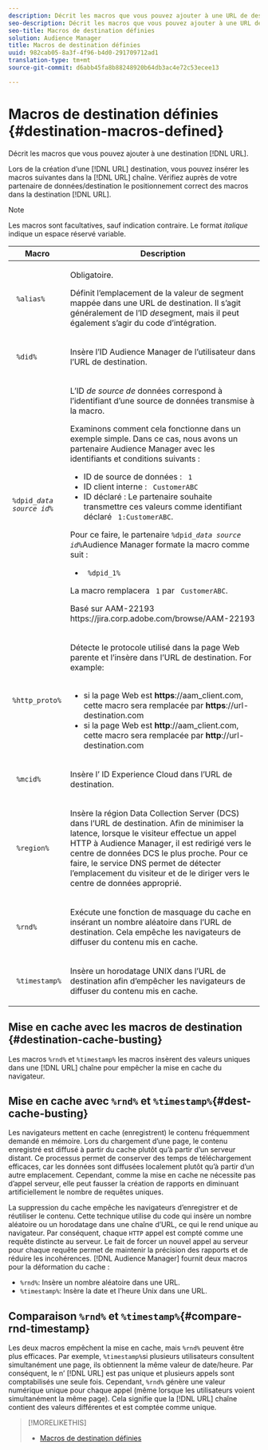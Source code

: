 ```yaml
---
description: Décrit les macros que vous pouvez ajouter à une URL de destination.
seo-description: Décrit les macros que vous pouvez ajouter à une URL de destination.
seo-title: Macros de destination définies
solution: Audience Manager
title: Macros de destination définies
uuid: 982cab05-8a3f-4f96-b4d0-291709712ad1
translation-type: tm+mt
source-git-commit: d6abb45fa8b88248920b64db3ac4e72c53ecee13

---
```



# Macros de destination définies {#destination-macros-defined}

Décrit les macros que vous pouvez ajouter à une destination [!DNL URL].

<!-- destination-macros.xml -->

Lors de la création d’une [!DNL URL] destination, vous pouvez insérer les macros suivantes dans la [!DNL URL] chaîne. Vérifiez auprès de votre partenaire de données/destination le positionnement correct des macros dans la destination [!DNL URL].

>[!NOTE]
>
>Les macros sont facultatives, sauf indication contraire. Le format *italique* indique un espace réservé variable.

<table id="table_2C532EFB9DAE41B08714753EBD7DFB05"> 
 <thead> 
  <tr> 
   <th colname="col1" class="entry"> Macro </th> 
   <th colname="col2" class="entry"> Description </th> 
  </tr> 
 </thead>
 <tbody> 
  <tr> 
   <td colname="col1"> <p> <code> %alias%</code> </p> </td> 
   <td colname="col2"> <p>Obligatoire. </p> <p>Définit l’emplacement de la valeur de segment mappée dans une URL de destination. Il s’agit généralement de l’ID <i>de</i>segment, mais il peut également s’agir du code d’intégration. </p> </td> 
  </tr> 
  <tr> 
   <td colname="col1"> <p> <code> %did%</code> </p> </td> 
   <td colname="col2"> <p>Insère l’ID <span class="keyword"> Audience Manager</span> de l’utilisateur dans l’URL de destination. </p> </td> 
  </tr> 
  <tr> 
   <td colname="col1"> <p> <code>%dpid_<i>data source id</i>%</code> </p> </td> 
   <td colname="col2"> <p>L’ID <i>de source de</i> données correspond à l’identifiant d’une source de données transmise à la macro. </p> <p>Examinons comment cela fonctionne dans un exemple simple. Dans ce cas, nous avons un partenaire <span class="keyword"> Audience Manager</span> avec les identifiants et conditions suivants : </p> 
    <ul id="ul_697508B437EB4090B121AFA5D519AFBE"> 
     <li id="li_32D9F72A7D1543A892DC7E1529E98A96">ID de source de données : <code> 1</code> </li> 
     <li id="li_099F5B63D2244B5AADA9B26CB6152E6B">ID client interne : <code> CustomerABC</code> </li> 
     <li id="li_0D9FE501C16444DDB388C8E934E5A8C6">ID déclaré : Le partenaire souhaite transmettre ces valeurs comme identifiant déclaré <code> 1:CustomerABC</code>. </li> 
    </ul> <p>Pour ce faire, le partenaire <code>%dpid_<i>data source id</i>%</code>Audience Manager <span class="keyword"></span> formate la macro comme suit : </p> 
    <ul class="simplelist"> 
     <li> <code> %dpid_1%</code> </li> 
    </ul> <p>La macro remplacera <code> 1</code> par <code> CustomerABC</code>. </p> <p> 
     <draft-comment>
       Basé sur AAM-22193 https://jira.corp.adobe.com/browse/AAM-22193 
     </draft-comment> </p> </td> 
  </tr> 
  <tr> 
   <td colname="col1"> <p><code> %http_proto%</code> </p> </td> 
   <td colname="col2"> <p>Détecte le protocole utilisé dans la page Web parente et l’insère dans l’URL de destination. For example: 
     <br> 
     <ul id="ul_026F56EC46E94D9EB1153557C0F65325"> 
      <li id="li_B41EF140CC274CB68FE7213DD8B908C0">si la page Web est <b>https</b>://aam_client.com, cette macro sera remplacée par <b>https</b>://url-destination.com </li> 
      <li id="li_BDCD6EA69B004A92BA6981952341BD77">si la page Web est <b>http</b>://aam_client.com, cette macro sera remplacée par <b>http</b>://url-destination.com </li> 
     </ul> </p> </td> 
  </tr> 
  <tr> 
   <td colname="col1"> <p><code> %mcid%</code> </p> </td> 
   <td colname="col2"> <p>Insère l’ <span class="keyword"> ID Experience Cloud</span> dans l’URL de destination. </p> </td> 
  </tr> 
  <tr> 
   <td colname="col1"> <p><code> %region%</code> </p> </td> 
   <td colname="col2"> <p>Insère la région <span class="wintitle"> Data Collection Server (DCS)</span> dans l’URL de destination. Afin de minimiser la latence, lorsque le visiteur effectue un appel HTTP à <span class="keyword"> Audience Manager</span>, il est redirigé vers le centre de données <span class="wintitle"> DCS</span> le plus proche. Pour ce faire, le service DNS permet de détecter l’emplacement du visiteur et de le diriger vers le centre de données approprié. </p> </td> 
  </tr> 
  <tr> 
   <td colname="col1"> <p> <code> %rnd%</code> </p> </td> 
   <td colname="col2"> <p>Exécute une fonction de masquage du cache en insérant un nombre aléatoire dans l’URL de destination. Cela empêche les navigateurs de diffuser du contenu mis en cache. </p> </td> 
  </tr> 
  <tr> 
   <td colname="col1"> <p> <code> %timestamp%</code> </p> </td> 
   <td colname="col2"> <p>Insère un horodatage UNIX dans l’URL de destination afin d’empêcher les navigateurs de diffuser du contenu mis en cache. </p> </td> 
  </tr> 
 </tbody> 
</table>

## Mise en cache avec les macros de destination {#destination-cache-busting}

Les macros `%rnd%` et `%timestamp%` les macros insèrent des valeurs uniques dans une [!DNL URL] chaîne pour empêcher la mise en cache du navigateur.

## Mise en cache avec `%rnd%` et `%timestamp%`{#dest-cache-busting}

<!-- c_dest_cache_busting.xml -->

Les navigateurs mettent en cache (enregistrent) le contenu fréquemment demandé en mémoire. Lors du chargement d’une page, le contenu enregistré est diffusé à partir du cache plutôt qu’à partir d’un serveur distant. Ce processus permet de conserver des temps de téléchargement efficaces, car les données sont diffusées localement plutôt qu’à partir d’un autre emplacement. Cependant, comme la mise en cache ne nécessite pas d’appel serveur, elle peut fausser la création de rapports en diminuant artificiellement le nombre de requêtes uniques.

La suppression du cache empêche les navigateurs d’enregistrer et de réutiliser le contenu. Cette technique utilise du code qui insère un nombre aléatoire ou un horodatage dans une chaîne d’URL, ce qui le rend unique au navigateur. Par conséquent, chaque `HTTP` appel est compté comme une requête distincte au serveur. Le fait de forcer un nouvel appel au serveur pour chaque requête permet de maintenir la précision des rapports et de réduire les incohérences. [!DNL Audience Manager] fournit deux macros pour la déformation du cache :

* `%rnd%`: Insère un nombre aléatoire dans une URL.
* `%timestamp%`: Insère la date et l’heure Unix dans une URL.

## Comparaison `%rnd%` et `%timestamp%`{#compare-rnd-timestamp}

Les deux macros empêchent la mise en cache, mais `%rnd%` peuvent être plus efficaces. Par exemple, `%timestamp%`si plusieurs utilisateurs consultent simultanément une page, ils obtiennent la même valeur de date/heure. Par conséquent, le n’ [!DNL URL] est pas unique et plusieurs appels sont comptabilisés une seule fois. Cependant, `%rnd%` génère une valeur numérique unique pour chaque appel (même lorsque les utilisateurs voient simultanément la même page). Cela signifie que la [!DNL URL] chaîne contient des valeurs différentes et est comptée comme unique.

>[!MORELIKETHIS]
>
>* [Macros de destination définies](../../features/destinations/destination-macros.md#destination-macros-defined)